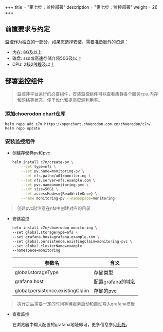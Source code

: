 +++
title = "第七步：监控部署"
description = "第七步：监控部署"
weight = 26
+++

## 前置要求与约定

监控作为独立的一部分，如果您选择安装，需要准备额外的资源：

- 内存: 8G及以上
- 磁盘: ssd或高速存储介质50G及以上
- CPU: 2核2线程及以上

## 部署监控组件

<blockquote class="note">
监控非平台运行的必要组件，安装监控组件可以查看集群各个服务cpu,内存和网络等状态，便于优化和提高资源利用率。
</blockquote>

### 添加choerodon chart仓库

```
helm repo add c7n https://openchart.choerodon.com.cn/choerodon/c7n/
helm repo update
```

### 安装监控组件

- 创建存储卷pv和pvc

    ```bash
    helm install c7n/create-pv \
        --set type=nfs \
        --set pv.name=monitoring-pv \
        --set nfs.path=/u01/monitoring \
        --set nfs.server=nfs.example.com \
        --set pvc.name=monitoring-pvc \
        --set size=50Gi \
        --set accessModes={ReadWriteOnce} \
        --name monitoring-pv --namespace=monitoring
    ```
<blockquote class="note">
创建pvc时注意在nfs中创建对应的目录
</blockquote>

- 安装监控

    ```bash
    helm install c7n/choerodon-monitoring \
    --set global.storageType=nfs \
    --set grafana.host=grafana.example.com \
    --set global.persistence.existingClaim=monitoring-pvc \
    --set global.clusterName=example
    --namespace=monitoring
    ```

    参数名 | 含义 
    --- |  --- 
    global.storageType|存储类型
    grafana.host|配置grafana的域名
    global.persistence.existingClaim|存储的pvc

<blockquote class="note">
执行之后需要一定的时间等待服务启动和自动导入grafana模板
</blockquote>

- 查看监控

    在浏览器中输入配置的grafana地址即可，更多信息参见[此处](../../../user-guide/operating-manage/)。

